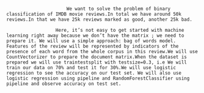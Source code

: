 

                          We want to solve the problem of binary classification of IMDB movie reviews.In total we have around 50k reviews.In that we have 25k reviews marked as good, another 25k bad.

                      Here, it’s not easy to get started with machine learning right away because we don’t have the matrix ; we need to prepare it. We will use a simple approach: bag of words model. Features of the review will be represented by indicators of the presence of each word from the whole corpus in this review.We will use CountVectorizer to prepare the document matrix.When the dataset is prepared we will use traintestsplit with testsize=0.3, i.e We will train our data on 70% and test it for 30%.We will use logistic regression to see the accuracy on our test set. We will also use logistic regression using pipeline and RandomForestClassifier using pipeline and observe accuracy on test set.
                      
